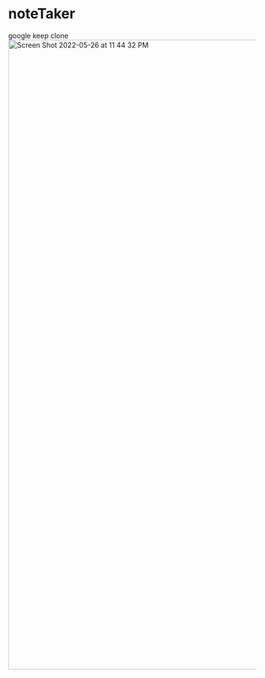 # noteTaker
google keep clone
<img width="1275" alt="Screen Shot 2022-05-26 at 11 44 32 PM" src="https://user-images.githubusercontent.com/34309823/170625078-49eb7167-3401-4448-968a-2bc96d033f25.png">

